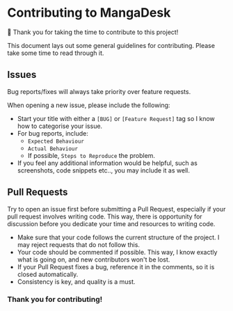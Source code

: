 # Contributing to MangaDesk

🥳 Thank you for taking the time to contribute to this project!

This document lays out some general guidelines for contributing. Please take some time to read through it.

## Issues

Bug reports/fixes will always take priority over feature requests.

When opening a new issue, please include the following:

- Start your title with either a `[BUG]` or `[Feature Request]` tag so I know how to categorise your issue.
- For bug reports, include:
    - `Expected Behaviour`
    - `Actual Behaviour`
    - If possible, `Steps to Reproduce` the problem.
- If you feel any additional information would be helpful, such as screenshots, code snippets etc.., you may include it
  as well.

## Pull Requests

Try to open an issue first before submitting a Pull Request, especially if your pull request involves writing code. This
way, there is opportunity for discussion before you dedicate your time and resources to writing code.

- Make sure that your code follows the current structure of the project. I may reject requests that do not follow this.
- Your code should be commented if possible. This way, I know exactly what is going on, and new contributors won't be
  lost.
- If your Pull Request fixes a bug, reference it in the comments, so it is closed automatically.
- Consistency is key, and quality is a must.

### Thank you for contributing!
